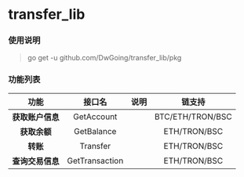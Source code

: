 # transfer_lib

### 使用说明
> go get -u github.com/DwGoing/transfer_lib/pkg 

### 功能列表
|     **功能**     |   **接口名**   | **说明** |    **链支持**    |
| :--------------: | :------------: | :------: | :--------------: |
| **获取账户信息** |   GetAccount   |          | BTC/ETH/TRON/BSC |
|   **获取余额**   |   GetBalance   |          |   ETH/TRON/BSC   |
|     **转账**     |    Transfer    |          |   ETH/TRON/BSC   |
| **查询交易信息** | GetTransaction |          |   ETH/TRON/BSC   |